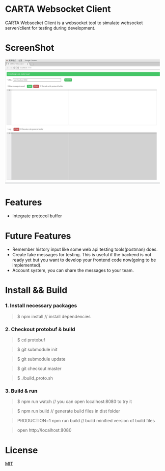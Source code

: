 # CARTA Websocket Client
CARTA Websocket Client is a websocket tool to simulate websocket server/client for testing during development.

# ScreenShot
![demo](screenshots/CARTA-websocket-client.png)

# Features
* Integrate protocol buffer

# Future Features
* Remember history input like some web api testing tools(postman) does.
* Create fake messages for testing. This is useful if the backend is not ready yet but you want to develop your frontend code now(going to be implemented).
* Account system, you can share the messages to your team. 

# Install && Build
### 1. Install necessary packages
> $ npm install // install dependencies

### 2. Checkout protobuf & build
> $ cd protobuf

> $ git submodule init

> $ git submodule update

> $ git checkout master

> $ ./build_proto.sh

### 3. Build & run
> $ npm run watch // you can open localhost:8080 to try it

> $ npm run build // generate build files in dist folder

> PRODUCTION=1 npm run build // build minified version of build files

> open http://localhost:8080

# License

[MIT](http://markdalgleish.mit-license.org/)
